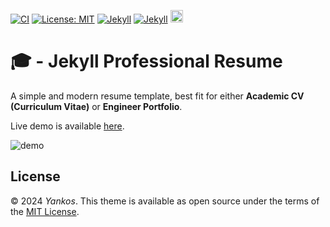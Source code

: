 [![CI](https://img.shields.io/badge/Github%20Pages-passing-gold.svg?logo=github)](ci)
[![License: MIT](https://img.shields.io/badge/License-MIT-orange.svg)](https://opensource.org/licenses/MIT)
[![Jekyll](https://img.shields.io/badge/jekyll-%3E%3D%203.9-green.svg)](https://jekyllrb.com/)
[![Jekyll](https://img.shields.io/badge/gem%20version-3.2.33-blue.svg)](gem)
<a href="https://jekyll-themes.com/byanko55/jekyll-professional-resume">
  <img
    src="https://img.shields.io/badge/featured%20on-JT-red.svg"
    height="20"
    alt="Jekyll Themes Shield"
  />
</a>

# 🎓 - Jekyll Professional Resume

A simple and modern resume template, best fit for either **Academic CV (Curriculum Vitae)** or **Engineer Portfolio**.

Live demo is available [here](https://byanko55.github.io/resume-demo/).

![demo](https://i.ibb.co/HYshYc0/231232121.webp)

## License
© 2024 *Yankos*. This theme is available as open source under the terms of the [MIT License](https://opensource.org/license/mit/).